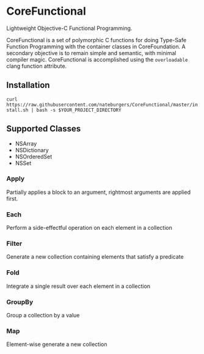 CoreFunctional
==============

Lightweight Objective-C Functional Programming.

CoreFunctional is a set of polymorphic C functions for doing Type-Safe Function Programming with the
container classes in CoreFoundation. A secondary objective is to remain simple and semantic,
with minimal compiler magic. CoreFunctional is accomplished using the `overloadable` clang
function attribute.

## Installation
`curl https://raw.githubusercontent.com/nateburgers/CoreFunctional/master/install.sh | bash -s $YOUR_PROJECT_DIRECTORY`

## Supported Classes
- NSArray
- NSDictionary
- NSOrderedSet
- NSSet

### Apply
Partially applies a block to an argument, rightmost arguments are applied first.

### Each
Perform a side-effectful operation on each element in a collection

### Filter
Generate a new collection containing elements that satisfy a predicate

### Fold
Integrate a single result over each element in a collection

### GroupBy
Group a collection by a value

### Map
Element-wise generate a new collection
